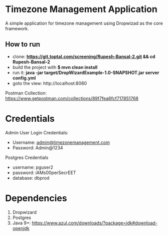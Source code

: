 Timezone Management Application
=========================

A simple application for timezone management using Dropwizad
as the core framework.

How to run
----------
- clone: **https://git.toptal.com/screening/Rupesh-Bansal-2.git && cd Rupesh-Bansal-2**
- build the project with **$ mvn clean install**
- run it: **java -jar target/DropWizardExample-1.0-SNAPSHOT.jar server config.yml**
- goto the view: http://localhost:8080

Postman Collection: https://www.getpostman.com/collections/89f7fea6fcf717851768

Credentials
===========
Admin User Login Credentials:
- Username: admin@timezonemanagement.com
- Password: Admin@1234

Postgres Credentials
- username: pguser2
- password: iAMs00perSecrEET
- database: dbprod

Dependencies
============
1. Dropwizard
2. Postgres
3. Java 9+: https://www.azul.com/downloads/?package=jdk#download-openjdk


